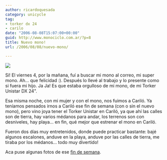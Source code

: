 ```yaml
---
author: ricardoquesada
category: unicycle
tag:
- torker dx 24
- carilo
date: "2006-08-08T15:07:00+00:00"
guid: http://www.monociclo.com.ar/?p=8
title: Nuevo mono!
url: /2006/08/08/nuevo-mono/

---
```


![](http://photos1.blogger.com/blogger2/5806/4075/1600/00009-bis.jpg)

Si! El viernes 4, por la mañana, fuí a buscar mi mono al correo, mi super mono.
Ah... que felicidad :).
Después lo llevé al trabajo y lo presente como si fuera mi hijo.
Ja Ja! Es que estaba orgulloso de mi mono, de mi Torker Unistar DX 24".

Esa misma noche, con mi mujer y con el mono, nos fuimos a Cariló.
Ya teníamos pensados irnos a Cariló ese fin de semana (con o sin el nuevo mono),
pero vino joya tener el Torker Unistar en Cariló, ya que ahí las calles son de
tierra,
hay varios médanos para andar, los terrenos son con desniveles, hay playa...
en fin, qué mejor que estrenar el mono en Cariló.

Fueron dos días muy entretenidos, donde puede practicar bastante:
bajé algunos escalones, anduve en la playa, anduve por las calles de tierra,
me tiraba por los médanos... todo muy divertido!

Aca puse algunas fotos de
ese [fin de semana](https://photos.app.goo.gl/t2Dn4bHZ5eFxdv46A).

